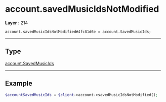 # account.savedMusicIdsNotModified

**Layer** : 214

```tl
account.savedMusicIdsNotModified#4fc81d6e = account.SavedMusicIds;
```

---

## Type

[account.SavedMusicIds](type/account.SavedMusicIds)

---

## Example

```php
$accountSavedMusicIds = $client->account->savedMusicIdsNotModified();
```